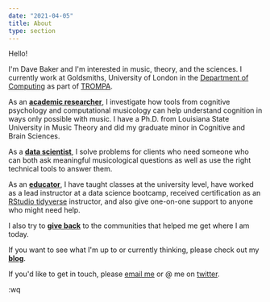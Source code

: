 ```yaml
---
date: "2021-04-05"
title: About
type: section
---
```


Hello! 

I'm Dave Baker and I'm interested in music, theory, and the sciences.
I currently work at Goldsmiths, University of London in the [Department of Computing](https://www.gold.ac.uk/computing/) as part of [TROMPA](https://trompamusic.eu/).

As an **[academic researcher](https://davidjohnbaker.rbind.io/academic/)**, I investigate how tools from cognitive psychology and computational musicology can help understand cognition in ways only possible with music. I have a Ph.D. from Louisiana State University in Music Theory and did my graduate minor in Cognitive and Brain Sciences.

As a **[data scientist](https://davidjohnbaker.rbind.io/industry/)**, I solve problems for clients who need someone who can both ask meaningful musicological questions as well as use the right technical tools to answer them. 

As an **[educator](https://davidjohnbaker.rbind.io/teaching/)**, I have taught classes at the university level, have worked as a lead instructor at a data science bootcamp, received certification as an [RStudio tidyverse](https://github.com/davidjohnbaker1/rstudio_certification_training) instructor, and also give one-on-one support to anyone who might need help.

I also try to **[give back](https://davidjohnbaker.rbind.io/service/)** to the communities that helped me get where I am today.

If you want to see what I'm up to or currently thinking, please check out my **[blog](https://davidjohnbaker.rbind.io/archives/)**.

If you'd like to get in touch, please [email me](mailto:davidjohnbaker1@gmail.com) or @ me on [twitter](www.twitter.com/davidjohnbaker).

:wq